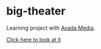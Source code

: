 # big-theater

Learning project with [Avada Media](https://avada-media.ua/). 

[Click here to look at it](https://yaltaphil.github.io/big-theater)
